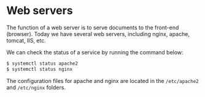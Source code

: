# Web servers

The function of a web server is to serve documents to the front-end (browser). Today we have several web servers, including nginx, apache, tomcat, IIS, etc.

We can check the status of a service by running the command below:

```bash
$ systemctl status apache2
$ systemctl status nginx
```

The configuration files for apache and nginx are located in the `/etc/apache2` and `/etc/nginx` folders.

